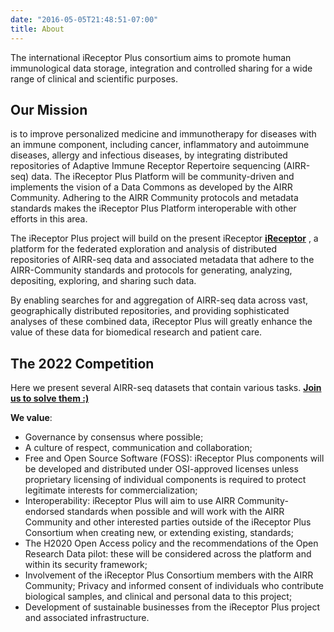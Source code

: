 ```yaml
---
date: "2016-05-05T21:48:51-07:00"
title: About
---
```

The international iReceptor Plus consortium aims to promote human immunological data storage, integration and controlled sharing for a wide range of clinical and scientific purposes.
     
     
## Our Mission 
     
is to improve personalized medicine and immunotherapy for diseases with an immune component, including cancer, inflammatory and autoimmune diseases, allergy and infectious diseases, by integrating distributed repositories of Adaptive Immune Receptor Repertoire sequencing (AIRR-seq) data. The iReceptor Plus Platform will be community-driven and implements the vision of a Data Commons as developed by the AIRR Community. Adhering to the AIRR Community protocols and metadata standards makes the iReceptor Plus Platform interoperable with other efforts in this area.

The iReceptor Plus project will build on the present iReceptor   <a href="www.ireceptor.org"><strong>iReceptor</strong></a> , a platform for the federated exploration and analysis of distributed repositories of AIRR-seq data and associated metadata that adhere to the AIRR-Community standards and protocols for generating, analyzing, depositing, exploring, and sharing such data.

By enabling searches for and aggregation of AIRR-seq data across vast, geographically distributed repositories, and providing sophisticated analyses of these combined data, iReceptor Plus will greatly enhance the value of these data for biomedical research and patient care.


## The 2022 Competition 
Here we present several AIRR-seq datasets that contain various tasks. 
[**Join us to solve them :)**](https://github.com/rstudio/blogdown)

<strong>We value</strong>:
 <ul>
  <li>Governance by consensus where possible;</li>
  <li> A culture of respect, communication and collaboration;</li>
  <li>Free and Open Source Software (FOSS): iReceptor Plus components will be developed and distributed under OSI-approved licenses unless proprietary licensing of individual components is required to protect legitimate interests for commercialization;</li>
  <li>  Interoperability: iReceptor Plus will aim to use AIRR Community-endorsed standards when possible and will work with the AIRR Community and other interested parties outside of the iReceptor Plus Consortium when creating new, or extending existing, standards;</li>
<li>  The H2020 Open Access policy and the recommendations of the Open Research Data pilot: these will be considered across the platform and within its security framework;</li>
<li> Involvement of the iReceptor Plus Consortium members with the AIRR Community;
    Privacy and informed consent of individuals who contribute biological samples, and clinical and personal data to this project;</li>
<li>Development of sustainable businesses from the iReceptor Plus project and associated infrastructure. </li>
</ul> 
  
   
